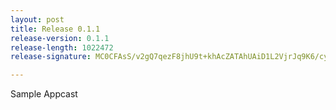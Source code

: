 ```yaml
---
layout: post
title: Release 0.1.1
release-version: 0.1.1
release-length: 1022472
release-signature: MC0CFAsS/v2gQ7qezF8jhU9t+khAcZATAhUAiD1L2VjrJq9K6/cyOePx8pzQQSQ=

---
```


<p>Sample Appcast</p>
